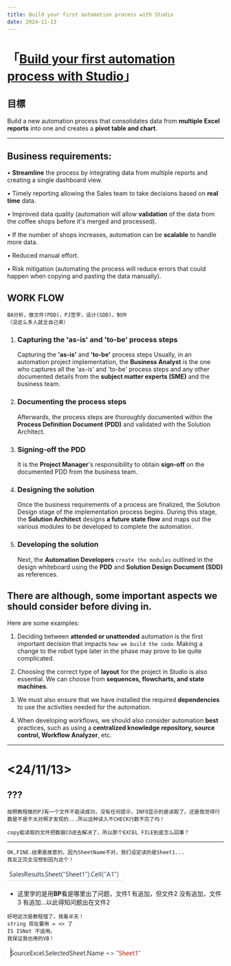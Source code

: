 ```yaml
---
title: Build your first automation process with Studio
date: 2024-11-13
---
```


# 「[Build your first automation process with Studio](https://academy.uipath.com/courses/build-your-first-automation-process-with-studio)」

## 目標
 Build a new automation process that consolidates data from **multiple Excel reports** into one and creates a **pivot table and chart**.

---

## Business requirements:

•
**Streamline** the process by integrating data from multiple reports and creating a single dashboard view.

•
Timely reporting allowing the Sales team to take decisions based on **real time** data.

•
Improved data quality (automation will allow **validation** of the data from the coffee shops before it's merged and processed).

•
If the number of shops increases, automation can be **scalable** to handle more data.

•
Reduced manual effort.

•
Risk mitigation (automating the process will reduce errors that could happen when copying and pasting the data manually).


## WORK FLOW

~~~
BA分析，做文件(PDD)，PJ签字，设计(SDD)，制作
（没这么多人就全自己来）
~~~
1. ### Capturing the 'as-is' and 'to-be' process steps
    Capturing the **'as-is'** and **'to-be'** process steps
Usually, in an automation project implementation, the **Business Analyst** is the one who captures all the 'as-is' and 'to-be' process steps and any other documented details from the **subject matter experts (SME)** and the business team.

2. ### Documenting the process steps
   Afterwards, the process steps are thoroughly documented within the **Process Definition Document (PDD)** and validated with the Solution Architect. 

3. ### Signing-off the PDD
    It is the **Project Manager**'s responsibility to obtain **sign-off** on the documented PDD from the business team.

4. ### Designing the solution

   Once the business requirements of a process are finalized, the Solution Design stage of the implementation process begins. During this stage, the **Solution Architect** designs **a future state flow** and maps out the various modules to be developed to complete the automation.

5. ### Developing the solution

   Next, the **Automation Developers** `create the modules` outlined in the design whiteboard using the **PDD** and **Solution Design Document (SDD)** as references.



## There are although, some **important aspects** we should consider before diving in.

Here are some examples:
1. Deciding between **attended or unattended** automation is the first important decision that impacts `how we build the code`.
Making a change to the robot type later in the phase may prove to be quite complicated.

2. Choosing the correct type of **layout** for the project in Studio is also essential. We can choose from **sequences, flowcharts, and state machines**.

3.  We must also ensure that we have installed the required **dependencies** to use the activities needed for the automation. 

4.   When developing workflows, we should also consider automation **best** practices, such as using a **centralized knowledge repository, source control, Workflow Analyzer**, etc.

---

# <24/11/13>

## ???
~~~
按照教程做的PJ有一个文件不能读成功，没有任何提示，INFO显示的是读取了。还是我觉得行数是不是不太对啊才发现的...所以这种读入不CHECK行数不完了吗！
~~~
~~~
copy能读取的文件把数据CO进去解决了，所以那个EXCEL FILE到底怎么回事？
~~~
---
~~~
OK,FINE.结果是故意的，因为SheetName不对，我们设定读的是Sheet1...
我反正完全没想到因为这个！
~~~
![](/assets/pic/sheet1.PNG)
- 这里学的是用**BP**看是哪里出了问题，文件1 有追加，但文件2 没有追加，文件3 有追加...以此得知问题出在文件2
~~~
好吧这次是教程错了，我看半天！
string 现在要用 = <> 了
IS ISNot 不适用。
我保证我也用的VB！
~~~
![](assets\pic\24111301.png)

